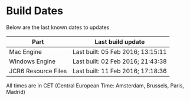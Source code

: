 # Build Dates

Below are the last known dates to updates

Part | Last build update
-----|-----
Mac Engine | Last built: 05 Feb 2016; 13:15:11
Windows Engine | Last built: 02 Feb 2016; 21:43:38
JCR6 Resource Files | Last built: 11 Feb 2016; 17:18:36
All times are in CET (Central European Time: Amsterdam, Brussels, Paris, Madrid)



